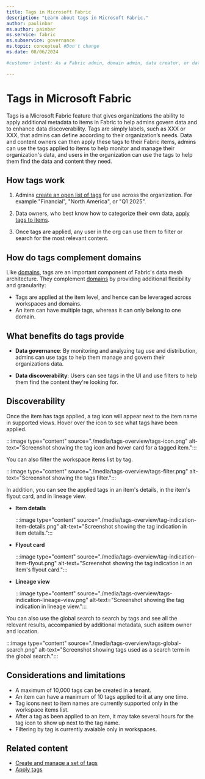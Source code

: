 ```yaml
---
title: Tags in Microsoft Fabric
description: "Learn about tags in Microsoft Fabric."
author: paulinbar
ms.author: painbar
ms.service: fabric
ms.subservice: governance
ms.topic: conceptual #Don't change
ms.date: 08/06/2024

#customer intent: As a Fabric admin, domain admin, data creator, or data consumer, I want to learn about tags in Microsoft Fabric.

---
```


# Tags in Microsoft Fabric

Tags is a Microsoft Fabric feature that gives organizations the ability to apply additional metadata to items in Fabric to help admins govern data and to enhance data discoverability. Tags are simply labels, such as XXX or XXX, that admins can define according to their organization’s needs. Data and content owners can then apply these tags to their Fabric items, admins can use the tags applied to items to help monitor and manage their organization's data, and users in the organization can use the tags to help them find the data and content they need.

## How tags work

1. Admins [create an open list of tags](./tags-define.md) for use across the organization. For example "Financial", "North America", or "Q1 2025".

1. Data owners, who best know how to categorize their own data, [apply tags to items](./tags-apply.md).

1. Once tags are applied, any user in the org can use them to filter or search for the most relevant content.

## How do tags complement domains

Like [domains](./domains.md), tags are an important component of Fabric's data mesh architecture. They complement [domains](./domains.md) by providing additional flexibility and granularity:

* Tags are applied at the item level, and hence can be leveraged across workspaces and domains.
* An item can have multiple tags, whereas it can only belong to one domain.

## What benefits do tags provide

* **Data governance**: By monitoring and analyzing tag use and distribution, admins can use tags to help them manage and govern their organizations data.

* **Data discoverability**: Users can see tags in the UI and use filters to help them find the content they're looking for.

## Discoverability

Once the item has tags applied, a tag icon will appear next to the item name in supported views. Hover over the icon to see what tags have been applied.

:::image type="content" source="./media/tags-overview/tags-icon.png" alt-text="Screenshot showing the tag icon and hover card for a tagged item.":::

You can also filter the workspace items list by tag.

:::image type="content" source="./media/tags-overview/tags-filter.png" alt-text="Screenshot showing the tags filter.":::

In addition, you can see the applied tags in an item's details, in the item's flyout card, and in lineage view.

* **Item details**

    :::image type="content" source="./media/tags-overview/tag-indication-item-details.png" alt-text="Screenshot showing the tag indication in item details.":::

* **Flyout card**

    :::image type="content" source="./media/tags-overview/tag-indication-item-flyout.png" alt-text="Screenshot showing the tag indication in an item's flyout card.":::

* **Lineage view**

    :::image type="content" source="./media/tags-overview/tags-indication-lineage-view.png" alt-text="Screenshot showing the tag indication in lineage view.":::

You can also use the global search to search by tags and see all the relevant results, accompanied by additional metadata, such asitem owner and location.

:::image type="content" source="./media/tags-overview/tags-global-search.png" alt-text="Screenshot showing tags used as a search term in the global search.":::

## Considerations and limitations

* A maximum of 10,000 tags can be created in a tenant.
* An item can have a maximum of 10 tags applied to it at any one time.
* Tag icons next to item names are currently supported only in the workspace items list.
* After a tag as been applied to an item, it may take several hours for the tag icon to show up next to the tag name.
* Filtering by tag is currently avaiable only in workspaces.

## Related content

- [Create and manage a set of tags](tags-define.md)
- [Apply tags](tags-apply.md)